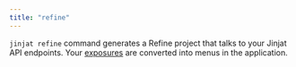 ```yaml
---
title: "refine"
---
```


`jinjat refine` command generates a Refine project that talks to your Jinjat API endpoints. Your [exposures]() are converted into menus in the application. 